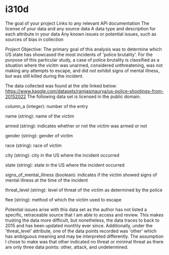 # i310d

The goal of your project
Links to any relevant API documentation
The license of your data and any source data
A data type and description for each attribute in your data
Any known issues or potential issues, such as sources of bias in collection

Project Objective:
The primary goal of this analysis was to determine which US state has showcased the most incidents of 'police brutality'. For the purpose of this particular study, a case of police brutality is classified as a situation where the vicitm was unarmed, considered unthreatening, was not making any attempts to escape, and did not exhibit signs of mental illness, but was still killed during the incident. 

The data collected was found at the site linked below: 
https://www.kaggle.com/datasets/ramjasmaurya/us-police-shootings-from-20152022
The following data set is licensed in the public domain.

column_a (integer):         number of the entry

name (string):                       name of the victim 

armed (string):                      indicates whether or not the victim was armed or not

gender (string):                     gender of victim

race (string):                       race of victim

city (string):                       city in the US where the incident occurred

state (string):                      state in the US where the incident occurred

signs_of_mental_illness (boolean):    indicates if the victim showed signs of mental illness at the time of the incident

threat_level (string):               level of threat of the victim as determined by the police

flee (string):                       method of which the victim used to escape

Potential issues arise with this data set as the author has not listed a specific, retraceable source that I am able to access and review. This makes trusting the data more difficult, but nonetheless, the data traces to back to 2015 and has been updated monthly ever since. Additionally, under the 'threat_level' attribute, one of the data points recorded was 'other' which has ambiguous meaning and may be interpreted differently. The assumption I chose to make was that other indicated no threat or minimal threat as there are only three data points: other, attack, and undetermined.
